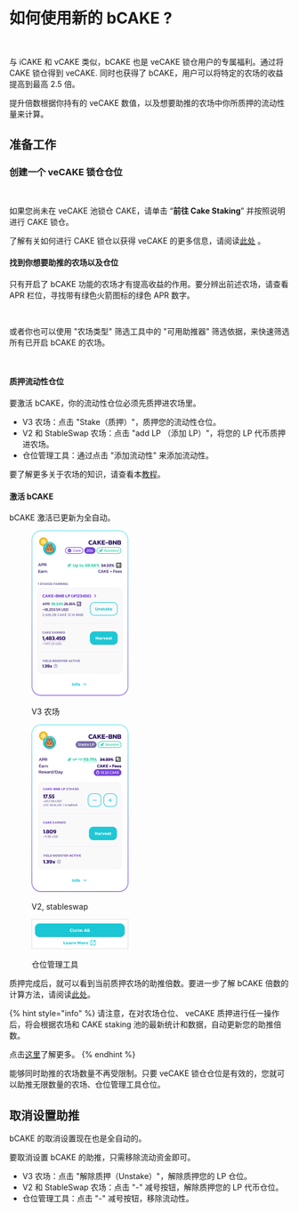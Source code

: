 # 如何使用新的 bCAKE ?

<figure><img src="../../../.gitbook/assets/how-to-use-bCAKE.png" alt=""><figcaption></figcaption></figure>

与 iCAKE 和 vCAKE 类似，bCAKE 也是  veCAKE 锁仓用户的专属福利。通过将 CAKE 锁仓得到 veCAKE. 同时也获得了 bCAKE，用户可以将特定的农场的收益提高到最高 2.5 倍。

提升倍数根据你持有的  veCAKE 数值，以及想要助推的农场中你所质押的流动性量来计算。

## 准备工作

### 创建一个 veCAKE 锁仓仓位 <a href="#id-3e485cf0-a9c5-408d-ab19-3ad2a7852589" id="id-3e485cf0-a9c5-408d-ab19-3ad2a7852589"></a>

<div align="left">

<figure><img src="../../../.gitbook/assets/go to cake saking.png" alt=""><figcaption></figcaption></figure>

</div>

如果您尚未在 veCAKE 池锁仓 CAKE，请单击 “**前往 Cake  Staking**” 并按照说明进行 CAKE 锁仓。

了解有关如何进行 CAKE 锁仓以获得 veCAKE 的更多信息，请阅读[此处](../../vecake/ru-he-huo-de-vecake.md) 。

#### 找到你想要助推的农场以及仓位

只有开启了 bCAKE 功能的农场才有提高收益的作用。要分辨出前述农场，请查看 APR 栏位，寻找带有绿色火箭图标的绿色 APR 数字。

<div align="left">

<figure><img src="../../../.gitbook/assets/bcakev3.png" alt=""><figcaption></figcaption></figure>

</div>

或者你也可以使用 "农场类型" 筛选工具中的 "可用助推器" 筛选依据，来快速筛选所有已开启 bCAKE 的农场。

<div align="left">

<figure><img src="../../../.gitbook/assets/bcakev3 1.png" alt=""><figcaption></figcaption></figure>

</div>

#### 质押流动性仓位&#x20;

要激活 bCAKE，你的流动性仓位必须先质押进农场里。

* V3 农场：点击 "Stake（质押）"，质押您的流动性仓位。
* V2 和 StableSwap 农场：点击 "add LP （添加 LP）"，将您的 LP 代币质押进农场。&#x20;
* 仓位管理工具：通过点击 "添加流动性" 来添加流动性。&#x20;

要了解更多关于农场的知识，请查看本[教程](../../../products/yield-farming/ru-he-shi-yong-nong-chang.md)。

#### 激活 bCAKE

bCAKE 激活已更新为全自动。

<figure><img src="../../../.gitbook/assets/image (2).png" alt="" width="174"><figcaption><p>V3 农场</p></figcaption></figure>

<figure><img src="../../../.gitbook/assets/image (1) (1).png" alt="" width="174"><figcaption><p>V2, stableswap</p></figcaption></figure>



<figure><img src="../../../.gitbook/assets/image (3).png" alt="" width="174"><figcaption><p>仓位管理工具</p></figcaption></figure>

质押完成后，就可以看到当前质押农场的助推倍数。要进一步了解 bCAKE 倍数的计算方法，请阅读[此处](../../../products/yield-farming/bcake/chang-jian-wen-ti-jie-da.md)。&#x20;

{% hint style="info" %}
请注意，在对农场仓位、 veCAKE 质押进行任一操作后，将会根据农场和 CAKE staking 池的最新统计和数据，自动更新您的助推倍数。

点击[这里](../../../products/yield-farming/bcake/chang-jian-wen-ti-jie-da.md)了解更多。
{% endhint %}

能够同时助推的农场数量不再受限制。只要 veCAKE 锁仓仓位是有效的，您就可以助推无限数量的农场、仓位管理工具仓位。

## 取消设置助推

bCAKE 的取消设置现在也是全自动的。&#x20;

要取消设置 bCAKE 的助推，只需移除流动资金即可。&#x20;

* V3 农场：点击 "解除质押（Unstake）"，解除质押您的 LP 仓位。&#x20;
* V2 和 StableSwap 农场：点击 "-" 减号按钮，解除质押您的 LP 代币仓位。&#x20;
* 仓位管理工具：点击 "-" 减号按钮，移除流动性。&#x20;
